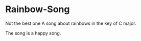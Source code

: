 # Rainbow-Song
Not the best one
A song about rainbows in the key of C major.

The song is a happy song.
